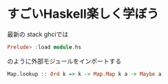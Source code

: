 # すごいHaskell楽しく学ぼう

最新の stack ghciでは

```haskell
Prelude> :load module.hs
```

のように外部モジュールをインポートする

```haskell
Map.lookup :: Ord k => k -> Map.Map k a -> Maybe a
```
